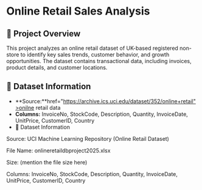 # Online Retail Sales Analysis

## 📌 Project Overview
This project analyzes an online retail dataset of UK-based  registered non- store to identify key sales trends, customer behavior, and growth opportunities. The dataset contains transactional data, including invoices, product details, and customer locations.
## 📂 Dataset Information
- **Source:**href="https://archive.ics.uci.edu/dataset/352/online+retail">onilne retail data</a>
- **Columns:** InvoiceNo, StockCode, Description, Quantity, InvoiceDate, UnitPrice, CustomerID, Country
- 📂 Dataset Information

Source: UCI Machine Learning Repository (Online Retail Dataset)

File Name: onlineretaildbproject2025.xlsx

Size: (mention the file size here)

Columns: InvoiceNo, StockCode, Description, Quantity, InvoiceDate, UnitPrice, CustomerID, Country
